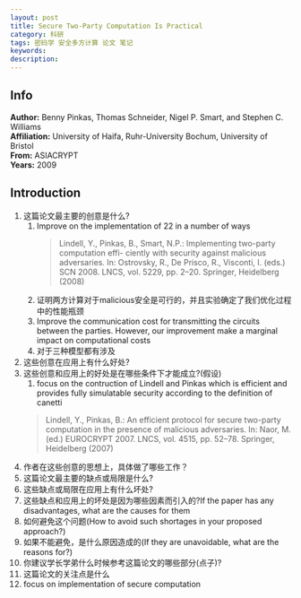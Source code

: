 ```yaml
---
layout: post
title: Secure Two-Party Computation Is Practical
category: 科研
tags: 密码学 安全多方计算 论文 笔记
keywords: 
description:
---
```


## Info

**Author:** Benny Pinkas, Thomas Schneider, Nigel P. Smart, and Stephen C. Williams  
**Affiliation:** University of Haifa, Ruhr-University Bochum, University of Bristol  
**From:** ASIACRYPT  
**Years:** 2009  

## Introduction

1. 这篇论文最主要的创意是什么?  
   1. Improve on the implementation of 22 in a number of ways
      > Lindell, Y., Pinkas, B., Smart, N.P.: Implementing two-party computation effi- ciently with security against malicious adversaries. In: Ostrovsky, R., De Prisco, R., Visconti, I. (eds.) SCN 2008. LNCS, vol. 5229, pp. 2–20. Springer, Heidelberg (2008)
   2. 证明两方计算对于malicious安全是可行的，并且实验确定了我们优化过程中的性能瓶颈
   3. Improve the communication cost for transmitting the circuits between the parties. However, our improvement make a marginal impact on computational costs
   4. 对于三种模型都有涉及
2. 这些创意在应用上有什么好处?  
3. 这些创意和应用上的好处是在哪些条件下才能成立?(假设)  
   1. focus on the contruction of Lindell and Pinkas which is efficient and provides fully simulatable security according to the definition of canetti
    > Lindell, Y., Pinkas, B.: An efficient protocol for secure two-party computation in the presence of malicious adversaries. In: Naor, M. (ed.) EUROCRYPT 2007. LNCS, vol. 4515, pp. 52–78. Springer, Heidelberg (2007)
4. 作者在这些创意的思想上，具体做了哪些工作？
5. 这篇论文最主要的缺点或局限是什么?  
6. 这些缺点或局限在应用上有什么坏处?  
7. 这些缺点和应用上的坏处是因为哪些因素而引入的?If the paper has any disadvantages, what are the causes for them  
8. 如何避免这个问题(How to avoid such shortages in your proposed approach?)
9. 如果不能避免，是什么原因造成的(If they are unavoidable, what are the reasons for?)
10. 你建议学长学弟什么时候参考这篇论文的哪些部分(点子)?
11. 这篇论文的关注点是什么
   1. focus on implementation of secure computation